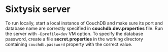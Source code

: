 # Sixtysix server

To run locally, start a local instance of CouchDB and make sure its port and database name are correctly specified in **couchdb.dev.properties** file. Run the server with `-Dprofile=dev` VM option.
To specify the database password, create a file **secret.properties** in the working directory containing `couchdb.password` property with the correct value.
